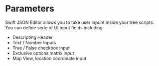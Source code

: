 # Parameters

Swift JSON Editor allows you to take user inpunt inside your tree scripts. You can define serie of UI input fields including:

* Descripting Header
* Text / Number Inputs
* True / False checkbox input
* Exclusive options matrix input
* Map View, location coordinate input
